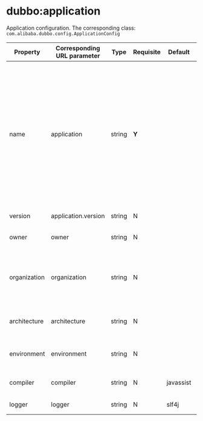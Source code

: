 # dubbo:application

Application configuration. The corresponding class: `com.alibaba.dubbo.config.ApplicationConfig`

| Property | Corresponding URL parameter | Type | Requisite | Default | Effect | Description | Compatibility |
| --- | --- | ---- | --- | --- | --- | --- | --- |
| name | application | string | <b>Y</b> | | service governance | Application name is the unique identifier of an application. It is for registry combing the dependencies of applications. Note: Consumer and provider application name should not be the same, and this parameter is not a match condition. As a suggestion, you can name it as your project name. For example, kylin application invokes the service of morgan application, then you can name kylin application as "kylin", and morgan application as "morgan". Maybe kylin also works as a provider, but kylin should still called "kylin". In this way, registry can understand the dependence of applications | above 1.0.16 |
| version | application.version | string | N | | service governance | The version of current application | above 2.2.0 |
| owner | owner | string | N | | service governance | Application manager. Pls. fill in the mailbox prefix of the person in charge | above 2.0.5 |
| organization | organization | string | N | | service governance | Organization name is for registry distinguishing between the source of service. As a suggestion, this property should be written in config file directly. Such as china,intl,itu,crm,asc,dw,aliexpress etc. | above 2.0.0 |
| architecture <br class="atl-forced-newline" /> | architecture <br class="atl-forced-newline" /> | string | N | | service governance | The architecture of service layering. Like intl,china and so on. Different architecture use different layer | above 2.0.7 |
| environment | environment | string | N | | service governance | Application environment. Like develop,test,product. Work as the limit condition of developing new function| above 2.0.0 |
| compiler | compiler | string | N | javassist | performance optimization | Java class compile.It is used for the generating of dynamic class. The options are JDK and javassist | above 2.1.0 |
| logger | logger | string | N | slf4j | performance optimization | The format of log output，The options are slf4j,jcl,log4j and jdk | above 2.2.0 |